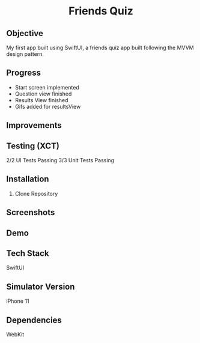 <h1 align="center">

Friends Quiz

</h1>

## Objective
My first app built using SwiftUI, a friends quiz app built following the MVVM design pattern.

## Progress
- Start screen implemented
- Question view finished
- Results View finished
- Gifs added for resultsView

## Improvements

## Testing (XCT)
2/2 UI Tests Passing
3/3 Unit Tests Passing

## Installation
1. Clone Repository

## Screenshots

## Demo

## Tech Stack
SwiftUI

## Simulator Version
iPhone 11

## Dependencies
WebKit
